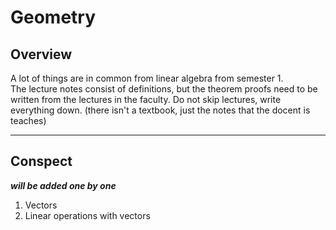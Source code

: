 # Geometry

## Overview

A lot of things are in common from linear algebra from semester 1. \
The lecture notes consist of definitions, but the theorem proofs need to be written from the lectures in the faculty. Do not skip lectures, write everything down. (there isn't a textbook, just the notes that the docent is teaches) 

---

## Conspect
***will be added one by one***

1. Vectors
2. Linear operations with vectors
